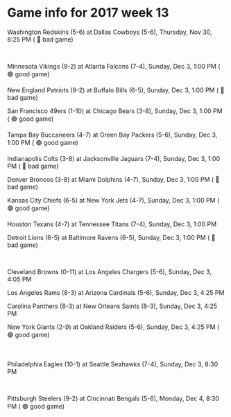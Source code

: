 # Game info for 2017 week 13

Washington Redskins (5-6) at Dallas Cowboys (5-6), Thursday, Nov 30, 8:25 PM (	:red_circle: bad game)


<br/>

Minnesota Vikings (9-2) at Atlanta Falcons (7-4), Sunday, Dec 3, 1:00 PM (	:green_circle: good game)

New England Patriots (9-2) at Buffalo Bills (6-5), Sunday, Dec 3, 1:00 PM (	:red_circle: bad game)

San Francisco 49ers (1-10) at Chicago Bears (3-8), Sunday, Dec 3, 1:00 PM (	:green_circle: good game)

Tampa Bay Buccaneers (4-7) at Green Bay Packers (5-6), Sunday, Dec 3, 1:00 PM (	:green_circle: good game)

Indianapolis Colts (3-8) at Jacksonville Jaguars (7-4), Sunday, Dec 3, 1:00 PM (	:red_circle: bad game)

Denver Broncos (3-8) at Miami Dolphins (4-7), Sunday, Dec 3, 1:00 PM (	:red_circle: bad game)

Kansas City Chiefs (6-5) at New York Jets (4-7), Sunday, Dec 3, 1:00 PM (	:green_circle: good game)

Houston Texans (4-7) at Tennessee Titans (7-4), Sunday, Dec 3, 1:00 PM

Detroit Lions (6-5) at Baltimore Ravens (6-5), Sunday, Dec 3, 1:00 PM (	:red_circle: bad game)


<br/>

Cleveland Browns (0-11) at Los Angeles Chargers (5-6), Sunday, Dec 3, 4:05 PM

Los Angeles Rams (8-3) at Arizona Cardinals (5-6), Sunday, Dec 3, 4:25 PM

Carolina Panthers (8-3) at New Orleans Saints (8-3), Sunday, Dec 3, 4:25 PM

New York Giants (2-9) at Oakland Raiders (5-6), Sunday, Dec 3, 4:25 PM (	:green_circle: good game)


<br/>

Philadelphia Eagles (10-1) at Seattle Seahawks (7-4), Sunday, Dec 3, 8:30 PM


<br/>

Pittsburgh Steelers (9-2) at Cincinnati Bengals (5-6), Monday, Dec 4, 8:30 PM (	:green_circle: good game)

